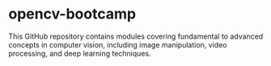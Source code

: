 # opencv-bootcamp
This GitHub repository contains modules covering fundamental to advanced concepts in computer vision, including image manipulation, video processing, and deep learning techniques.
